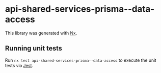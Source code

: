 # api-shared-services-prisma--data-access

This library was generated with [Nx](https://nx.dev).

## Running unit tests

Run `nx test api-shared-services-prisma--data-access` to execute the unit tests via [Jest](https://jestjs.io).
